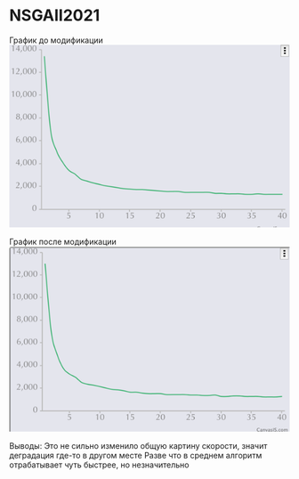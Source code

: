 # NSGAII2021

График до модификации
![img.png](img.png)

График после модификации
![img_1.png](img_1.png)


Выводы: 
Это не сильно изменило общую картину скорости, значит деградация
где-то в другом месте
Разве что в среднем алгоритм отрабатывает чуть быстрее, но незначительно
